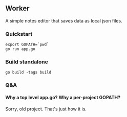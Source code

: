 ## Worker

A simple notes editor that saves data as local json files.

### Quickstart

    export GOPATH=`pwd`
    go run app.go

### Build standalone

    go build -tags build

### Q&A

#### Why a top level app.go? Why a per-project GOPATH?

Sorry, old project. That's just how it is.
